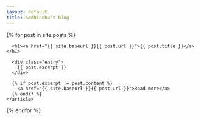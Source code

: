 ```yaml
---
layout: default
title: Sodhinchu's blog
---
```

<div class="posts">
  {% for post in site.posts %}
    <article class="post">

      <h1><a href="{{ site.baseurl }}{{ post.url }}">{{ post.title }}</a></h1>

      <div class="entry">
        {{ post.excerpt }}
      </div>

      {% if post.excerpt != post.content %}
        <a href="{{ site.baseurl }}{{ post.url }}">Read more</a>
      {% endif %}
    </article>
  {% endfor %}
</div>
